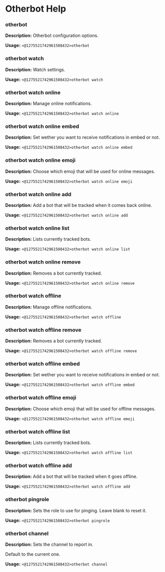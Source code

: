 # Otherbot Help

### otherbot

**Description:** Otherbot configuration options.

**Usage:** `<@1275521742961508432>otherbot`

### otherbot watch

**Description:** Watch settings.

**Usage:** `<@1275521742961508432>otherbot watch`

### otherbot watch online

**Description:** Manage online notifications.

**Usage:** `<@1275521742961508432>otherbot watch online`

### otherbot watch online embed

**Description:** Set wether you want to receive notifications in embed or not.

**Usage:** `<@1275521742961508432>otherbot watch online embed`

### otherbot watch online emoji

**Description:** Choose which emoji that will be used for online messages.

**Usage:** `<@1275521742961508432>otherbot watch online emoji`

### otherbot watch online add

**Description:** Add a bot that will be tracked when it comes back online.

**Usage:** `<@1275521742961508432>otherbot watch online add`

### otherbot watch online list

**Description:** Lists currently tracked bots.

**Usage:** `<@1275521742961508432>otherbot watch online list`

### otherbot watch online remove

**Description:** Removes a bot currently tracked.

**Usage:** `<@1275521742961508432>otherbot watch online remove`

### otherbot watch offline

**Description:** Manage offline notifications.

**Usage:** `<@1275521742961508432>otherbot watch offline`

### otherbot watch offline remove

**Description:** Removes a bot currently tracked.

**Usage:** `<@1275521742961508432>otherbot watch offline remove`

### otherbot watch offline embed

**Description:** Set wether you want to receive notifications in embed or not.

**Usage:** `<@1275521742961508432>otherbot watch offline embed`

### otherbot watch offline emoji

**Description:** Choose which emoji that will be used for offline messages.

**Usage:** `<@1275521742961508432>otherbot watch offline emoji`

### otherbot watch offline list

**Description:** Lists currently tracked bots.

**Usage:** `<@1275521742961508432>otherbot watch offline list`

### otherbot watch offline add

**Description:** Add a bot that will be tracked when it goes offline.

**Usage:** `<@1275521742961508432>otherbot watch offline add`

### otherbot pingrole

**Description:** Sets the role to use for pinging. Leave blank to reset it.

**Usage:** `<@1275521742961508432>otherbot pingrole`

### otherbot channel

**Description:** Sets the channel to report in.

Default to the current one.

**Usage:** `<@1275521742961508432>otherbot channel`

